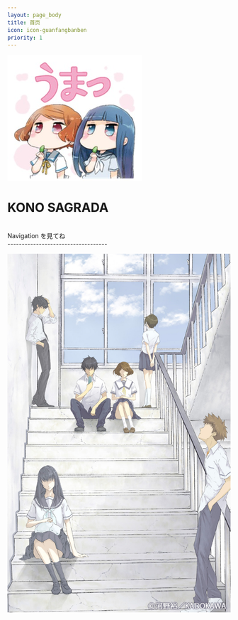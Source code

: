 ```yaml
---
layout: page_body
title: 首页
icon: icon-guanfangbanben
priority: 1
---
```

![SAGRADA](assets/images/a40b773fb80e7bec19fb037b242eb9389b506b15.jpg)
# KONO SAGRADA
<br/>
Navigation を見てね<br/>
-----------------------------------<br/>

![KONO](assets/images/background.jpg)


